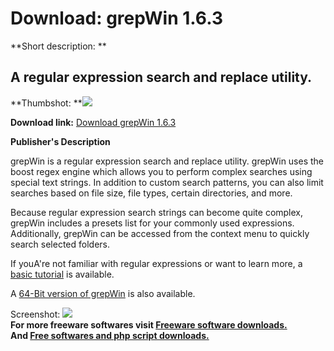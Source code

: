 # Download: grepWin 1.6.3

**Short description: **

## A regular expression search and replace utility.

  
**Thumbshot: **![](http://www.freewarefiles.com/screenshot/grepwin_md.jpg)   
  
**Download link:** [Download grepWin 1.6.3](http://freesoftwares.boysofts.com/GrepWin_program_86909.html)  
  

**Publisher's Description**  
  

grepWin is a regular expression search and replace utility. grepWin uses the
boost regex engine which allows you to perform complex searches using special
text strings. In addition to custom search patterns, you can also limit
searches based on file size, file types, certain directories, and more.

Because regular expression search strings can become quite complex, grepWin
includes a presets list for your commonly used expressions. Additionally,
grepWin can be accessed from the context menu to quickly search selected
folders.

If youA're not familiar with regular expressions or want to learn more, a
[basic tutorial](http://tools.tortoisesvn.net/regexhelp.html) is available.

A [64-Bit version of
grepWin](http://grepwin.googlecode.com/files/grepWin-1.6.1-64.msi) is also
available.

  
  
Screenshot: ![](http://www.freewarefiles.com/screenshot/grepwin.jpg)  
**For more freeware softwares visit [Freeware software downloads.](http://freesoftwares.boysofts.com/)**   
**And [Free softwares and php script downloads.](http://www.boysofts.com/)**

